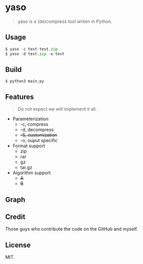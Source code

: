 # yaso

> yaso is a (de)compress tool writen in Python.


## Usage

```Python
$ yaso -c test test.zip
$ yaso -d test.zip -o test

```

## Build

`$ python3 main.py`

## Features

> Do not expect we will implement it all.

- Parameterization 
    - -c, compress
    - -d, decompress
    - ~~-S, customization~~ 
    - -o, ouput specific
- Format support
    - zip
    - rar
    - gz
    - tar.gz
- Algorithm support
    - ~~A~~
    - ~~B~~

## Graph



## Credit

Those guys who contribute the code on the GitHub and myself.

## License

MIT.
